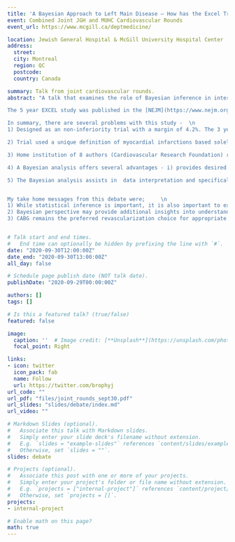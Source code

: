 ```yaml
---
title: 'A Bayesian Approach to Left Main Disease – How has the Excel Trial moved the needle?'
event: Combined Joint JGH and MUHC Cardiovascular Rounds
event_url: https://www.mcgill.ca/deptmedicine/

location: Jewish General Hospital & McGill University Hospital Center
address:
  street: 
  city: Montreal
  region: QC
  postcode:  
  country: Canada

summary: Talk from joint cardiovascular rounds.
abstract: "A talk that examines the role of Bayesian inference in interpreting the EXCEL trial comparing percutaneouc coronary revascularizations (PCI) to coronary artery bypass grafting (CABG) in patients with left main (LM) disease      

The 5 year EXCEL study was published in the [NEJM](https://www.nejm.org/doi/full/10.1056/NEJMoa1909406) and concluded - In patients with left main coronary artery disease of low or intermediate anatomical complexity, there was no significant difference between PCI and CABG with respect to the rate of the composite outcome of death, stroke, or myocardial infarction at 5 years.    

In summary, there are several problems with this study -  \n
1) Designed as an non-inferiority trial with a margin of 4.2%. The 3 year results were reported as non-inferior but the 5 year results were reported as a superiority trial (difference of 2.8% against PCI 95% -0.9 - 6.5, p= 0.13). As a superiority trial the null hypothesis is not rejected as p >0.05. However when analysed with the non-inferiority lens, the null hypothesis of a difference between PCI and CABG can't be rejected as upper limit of 97.5% CI exceeds the pre-specified margin of 4.2% and therefore non-inferiority CAN't be claimed.   \n   

2) Trial used a unique definition of myocardial infarctions based solely on enzyme elevations with no other collaborating information (symptoms, ECG changes). The more standard MI definition based on the 3rd universal definition of MI (UDMI) was a prespecified secondardy oputcome but not reported in the original publication. The authors claimed the data was unavailable before eventually publishing it [here](https://www.nejm.org/doi/full/10.1056/NEJMc2000645) - 9 months after the orginal publication     \n

3) Home institution of 8 authors (Cardiovascular Research Foundation) received $1 million [donation](https://khn.org/patient-advocacy/#organization-521752653) from stent sponsor during study     \n

4) A Bayesian analysis offers several advantages - i) provides desired answers while avoiding inferential problems with p values, ii) is fundamentally sound, following the rules of probability iii) is intellectually coherent & intuitive -> clear and direct inferences iv) makes use of all available information -> allows flexible, allows complex models v) places emphasis on parameter estimation & uncertainty measures vi) readily computed with modern computers    \n  

5) The Bayesian analysis assists in  data interpretation and specifically suggests, whether based on EXCEL results alone (vague prior) or on the totality of available evidence (informative prior), that PCI is associated with inferior long-term results for all events, including mortality, compared with CABG for patients with left main coronary artery disease. The full peer reviewed published article can be found [here](https://jamanetwork.com/journals/jamainternalmedicine/article-abstract/2766594)     \n


My take home messages from this debate were;     \n   
1) While statistical inference is important, it is also important to examine the study for other biases (e.g. protocol deviations, biases, conflicts of interest)     \n
2) Bayesian perspective may provide additional insights into understanding a study & decision making     \n 
3) CABG remains the preferred revascularization choice for appropriate and eligible patients"     


# Talk start and end times.
#   End time can optionally be hidden by prefixing the line with `#`.
date: "2020-09-30T12:00:00Z"
date_end: "2020-09-30T13:00:00Z"
all_day: false

# Schedule page publish date (NOT talk date).
publishDate: "2020-09-29T00:00:00Z"

authors: []
tags: []

# Is this a featured talk? (true/false)
featured: false

image:
  caption: ''  # Image credit: [**Unsplash**](https://unsplash.com/photos/bzdhc5b3Bxs)
  focal_point: Right

links:
- icon: twitter
  icon_pack: fab
  name: Follow
  url: https://twitter.com/brophyj
url_code: ""
url_pdf: "files/joint_rounds_sept30.pdf"
url_slides: "slides/debate/index.md"
url_video: ""

# Markdown Slides (optional).
#   Associate this talk with Markdown slides.
#   Simply enter your slide deck's filename without extension.
#   E.g. `slides = "example-slides"` references `content/slides/example-slides.md`.
#   Otherwise, set `slides = ""`.
slides: debate

# Projects (optional).
#   Associate this post with one or more of your projects.
#   Simply enter your project's folder or file name without extension.
#   E.g. `projects = ["internal-project"]` references `content/project/deep-learning/index.md`.
#   Otherwise, set `projects = []`.
projects:
- internal-project

# Enable math on this page?
math: true
---
```

